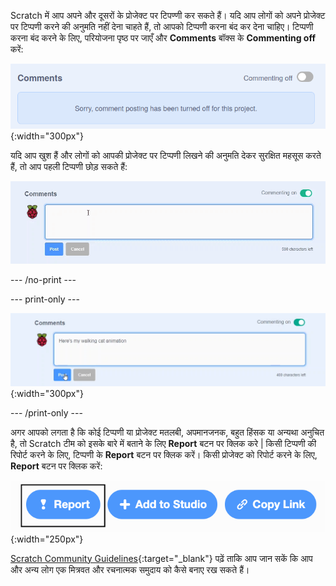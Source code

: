 Scratch में आप अपने और दूसरों के प्रोजेक्ट पर टिपण्णी कर सकते हैं। यदि आप लोगों को अपने प्रोजेक्ट पर टिप्पणी करने की अनुमति नहीं देना चाहते हैं, तो आपको टिप्पणी करना बंद कर देना चाहिए। टिप्पणी करना बंद करने के लिए, परियोजना पृष्ठ पर जाएँ और **Comments** बॉक्स के **Commenting off** करें:

!['टिप्पणी' बॉक्स के ऊपर का स्लाइडर 'टिप्पणी बंद' स्थिति में है। "क्षमा करें, इस प्रोजेक्ट के लिए टिप्पणी पोस्टिंग बंद कर दिया गया है, यह कहते हुए एक संदेश दिखाया गया है।"](images/comments-off.png){:width="300px"}

यदि आप खुश हैं और लोगों को आपकी प्रोजेक्ट पर टिप्पणी लिखने की अनुमति देकर सुरक्षित महसूस करते हैं, तो आप पहली टिप्पणी छोड़ सकते हैं:

![टाइप करना "यहां 'टिप्पणियां' बॉक्स में मेरी वॉकिंग कैट एनिमेशन" है, फिर इसे पोस्ट करने के लिए टिप्पणी के नीचे नीले 'पोस्ट' बटन पर क्लिक करें। 'टिप्पणी' बॉक्स के ऊपर का स्लाइडर 'टिप्पणी करने' की स्थिति में है।](images/add_comments.gif)

--- /no-print ---

--- print-only ---

![इसे पोस्ट करने के लिए टिप्पणी के नीचे नीले 'पोस्ट' बटन पर क्लिक करें। 'टिप्पणी' बॉक्स के ऊपर का स्लाइडर 'टिप्पणी करने' की स्थिति में है।](images/add_comments.png){:width="300px"}

--- /print-only ---

अगर आपको लगता है कि कोई टिप्पणी या प्रोजेक्ट मतलबी, अपमानजनक, बहुत हिंसक या अन्यथा अनुचित है, तो Scratch टीम को इसके बारे में बताने के लिए **Report** बटन पर क्लिक करे | किसी टिप्पणी की रिपोर्ट करने के लिए, टिप्पणी के **Report** बटन पर क्लिक करें। किसी प्रोजेक्ट को रिपोर्ट करने के लिए, **Report** बटन पर क्लिक करें:

!['रिपोर्ट' बटन हाइलाइट किया गया।](images/add_report.png){:width="250px"}

[Scratch Community Guidelines](https://scratch.mit.edu/community_guidelines){:target="_blank"} पढ़ें ताकि आप जान सकें कि आप और अन्य लोग एक मित्रवत और रचनात्मक समुदाय को कैसे बनाए रख सकते हैं।


